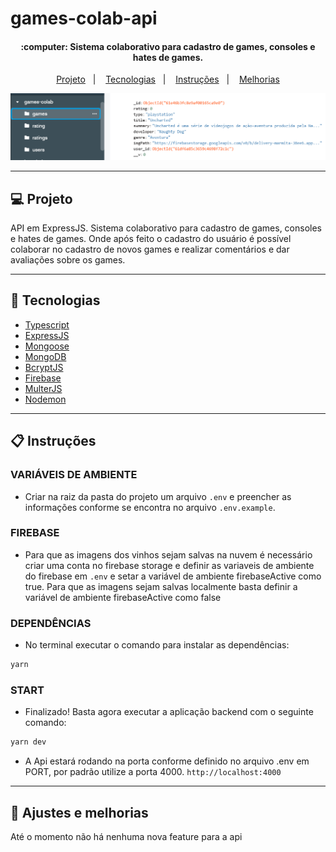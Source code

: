 # games-colab-api

<h4 align="center">
    :computer: Sistema colaborativo para cadastro de games, consoles e hates de games.
</h4>

<p align="center">
    <a href="#-projeto">Projeto</a>&nbsp;&nbsp;&nbsp;|&nbsp;&nbsp;&nbsp;
    <a href="#rocket-tecnologias">Tecnologias</a>&nbsp;&nbsp;&nbsp;|&nbsp;&nbsp;&nbsp;
    <a href="#user-content-clipboard-instruções">Instruções</a>&nbsp;&nbsp;&nbsp;|&nbsp;&nbsp;&nbsp;
    <a href="#-ajustes-e-melhorias">Melhorias</a>
</p>

<div align="center">
    <img alt="Modelagem" src="./assets/collection-database.PNG" >
</div>
 
----
 ## 💻 Projeto

API em ExpressJS. Sistema colaborativo para cadastro de games, consoles e hates de games. Onde após feito o cadastro do usuário é possível colaborar no cadastro de novos games e realizar comentários e dar avaliações sobre os games.

----
## :rocket: Tecnologias

- [Typescript](https://www.typescriptlang.org/)
- [ExpressJS](https://expressjs.com/pt-br/)
- [Mongoose](https://mongoosejs.com/)
- [MongoDB](https://www.mongodb.com/)
- [BcryptJS](https://openbase.com/js/bcryptjs/documentation)
- [Firebase](https://console.firebase.google.com/u/0/?hl=pt-br)
- [MulterJS](https://www.npmjs.com/package/multer)
- [Nodemon](https://www.npmjs.com/package/nodemon)

----
## :clipboard: Instruções

### VARIÁVEIS DE AMBIENTE

- Criar na raiz da pasta do projeto um arquivo `.env` e preencher as informações conforme se encontra no arquivo `.env.example`.

### FIREBASE

- Para que as imagens dos vinhos sejam salvas na nuvem é necessário criar uma conta no firebase storage e definir as variaveis de ambiente do firebase em `.env` e setar a variável de ambiente firebaseActive como true. Para que as imagens sejam salvas localmente basta definir a variável de ambiente firebaseActive como false

### DEPENDÊNCIAS

- No terminal executar o comando para instalar as dependências:

```bash
yarn
```

### START

- Finalizado! Basta agora executar a aplicação backend com o seguinte comando:

```bash
yarn dev
```

- A Api estará rodando na porta conforme definido no arquivo .env em PORT, por padrão utilize
  a porta 4000. `http://localhost:4000`

----
## 📌 Ajustes e melhorias

Até o momento não há nenhuma nova feature para a api


